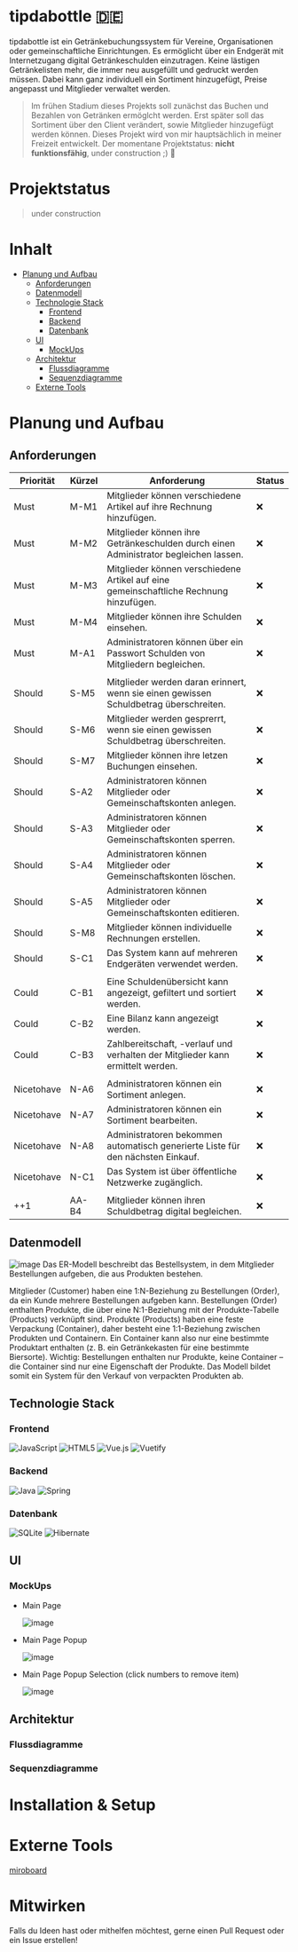 # tipdabottle 🇩🇪
tipdabottle ist ein Getränkebuchungssystem für Vereine, Organisationen oder gemeinschaftliche Einrichtungen. Es ermöglicht über ein Endgerät mit Internetzugang digital Getränkeschulden einzutragen. Keine lästigen Getränkelisten mehr, die immer neu ausgefüllt und gedruckt werden müssen. Dabei kann ganz individuell ein Sortiment hinzugefügt, Preise angepasst und Mitglieder verwaltet werden.
> Im frühen Stadium dieses Projekts soll zunächst das Buchen und Bezahlen von Getränken ermöglcht werden. Erst später soll das Sortiment über den Client verändert, sowie Mitglieder hinzugefügt werden können.
> Dieses Projekt wird von mir hauptsächlich in meiner Freizeit entwickelt. Der momentane Projektstatus: **nicht funktionsfähig**, under construction ;)
> 🚧

# Projektstatus
> under construction

# Inhalt
- [Planung und Aufbau](#planung-und-aufbau)
  - [Anforderungen](#anforderungen)
  - [Datenmodell](#datenmodell)
  - [Technologie Stack](#technologie-stack)
    - [Frontend](#frontend)
    - [Backend](#backend)
    - [Datenbank](#datenbank)
  - [UI](#ui)
    - [MockUps](#mockups)
  - [Architektur](#architektur)
    - [Flussdiagramme](#flussdiagramme)
    - [Sequenzdiagramme](#sequenzdiagramme)
  - [Externe Tools](#externe-tools)
# Planung und Aufbau
## Anforderungen
| Priorität  | Kürzel | Anforderung | Status |
|-------|------|---------------------------|-|
| Must | M-M1 | Mitglieder können verschiedene Artikel auf ihre Rechnung hinzufügen. | ❌|
| Must | M-M2 | Mitglieder können ihre Getränkeschulden durch einen Administrator begleichen lassen. | ❌|
| Must | M-M3 | Mitglieder können verschiedene Artikel auf eine gemeinschaftliche Rechnung hinzufügen. | ❌|
| Must | M-M4 | Mitglieder können ihre Schulden einsehen. | ❌|
| Must | M-A1 | Administratoren können über ein Passwort Schulden von Mitgliedern begleichen. | ❌|
|| |
| Should | S-M5 | Mitglieder werden daran erinnert, wenn sie einen gewissen Schuldbetrag überschreiten. | ❌|
| Should | S-M6 | Mitglieder werden gesprerrt, wenn sie einen gewissen Schuldbetrag überschreiten. | ❌|
| Should | S-M7 | Mitglieder können ihre letzen Buchungen einsehen. | ❌|
| Should | S-A2 | Administratoren können Mitglieder oder Gemeinschaftskonten anlegen. | ❌|
| Should | S-A3 | Administratoren können Mitglieder oder Gemeinschaftskonten sperren. | ❌|
| Should | S-A4 | Administratoren können Mitglieder oder Gemeinschaftskonten löschen. | ❌|
| Should | S-A5 | Administratoren können Mitglieder oder Gemeinschaftskonten editieren. | ❌|
| Should | S-M8 | Mitglieder können individuelle Rechnungen erstellen. | ❌|
| Should | S-C1 | Das System kann auf mehreren Endgeräten verwendet werden. | ❌|
|| |
| Could | C-B1 | Eine Schuldenübersicht kann angezeigt, gefiltert und sortiert werden. | ❌|
| Could | C-B2 | Eine Bilanz kann angezeigt werden. | ❌|
| Could | C-B3 | Zahlbereitschaft, -verlauf und verhalten der Mitglieder kann ermittelt werden. | ❌|
|| |
| Nicetohave | N-A6 | Administratoren können ein Sortiment anlegen. | ❌|
| Nicetohave | N-A7 | Administratoren können ein Sortiment bearbeiten. | ❌|
| Nicetohave | N-A8 | Administratoren bekommen automatisch generierte Liste für den nächsten Einkauf. | ❌|
| Nicetohave | N-C1 | Das System ist über öffentliche Netzwerke zugänglich. | ❌|
|| |
| ++1 | AA-B4 | Mitglieder können ihren Schuldbetrag digital begleichen. | ❌|

## Datenmodell
![image](https://github.com/user-attachments/assets/7f1e1a97-7f4f-4ef8-a547-4d43d819ff3d)
Das ER-Modell beschreibt das Bestellsystem, in dem Mitglieder Bestellungen aufgeben, die aus Produkten bestehen.

Mitglieder (Customer) haben eine 1:N-Beziehung zu Bestellungen (Order), da ein Kunde mehrere Bestellungen aufgeben kann.
Bestellungen (Order) enthalten Produkte, die über eine N:1-Beziehung mit der Produkte-Tabelle (Products) verknüpft sind.
Produkte (Products) haben eine feste Verpackung (Container), daher besteht eine 1:1-Beziehung zwischen Produkten und Containern. Ein Container kann also nur eine bestimmte Produktart enthalten (z. B. ein Getränkekasten für eine bestimmte Biersorte).
Wichtig: Bestellungen enthalten nur Produkte, keine Container – die Container sind nur eine Eigenschaft der Produkte. Das Modell bildet somit ein System für den Verkauf von verpackten Produkten ab. 

## Technologie Stack
### Frontend
![JavaScript](https://img.shields.io/badge/javascript-%23323330.svg?style=for-the-badge&logo=javascript&logoColor=%23F7DF1E)
![HTML5](https://img.shields.io/badge/html5-%23E34F26.svg?style=for-the-badge&logo=html5&logoColor=white)
![Vue.js](https://img.shields.io/badge/vuejs-%2335495e.svg?style=for-the-badge&logo=vuedotjs&logoColor=%234FC08D)
![Vuetify](https://img.shields.io/badge/Vuetify-1867C0?style=for-the-badge&logo=vuetify&logoColor=AEDDFF)
### Backend
![Java](https://img.shields.io/badge/java-%23ED8B00.svg?style=for-the-badge&logo=openjdk&logoColor=white)
![Spring](https://img.shields.io/badge/spring-%236DB33F.svg?style=for-the-badge&logo=spring&logoColor=white)
### Datenbank
![SQLite](https://img.shields.io/badge/sqlite-%2307405e.svg?style=for-the-badge&logo=sqlite&logoColor=white)
![Hibernate](https://img.shields.io/badge/Hibernate-59666C?style=for-the-badge&logo=Hibernate&logoColor=white)
## UI
### MockUps
- Main Page
  
  ![image](https://github.com/user-attachments/assets/1fbfed75-2894-4c3a-af7a-e5f7672aa214)
- Main Page Popup
  
  ![image](https://github.com/user-attachments/assets/fe084452-0f95-4d93-aa68-abdad2480a95)
- Main Page Popup Selection (click numbers to remove item)

  ![image](https://github.com/user-attachments/assets/0536fca9-4b0e-48fe-af9e-aac4a9ee37a8)

## Architektur
### Flussdiagramme
### Sequenzdiagramme
# Installation & Setup
# Externe Tools
[miroboard](https://miro.com/app/board/uXjVIOwNnL4=/?share_link_id=971222298874)
# Mitwirken
Falls du Ideen hast oder mithelfen möchtest, gerne einen Pull Request oder ein Issue erstellen!
